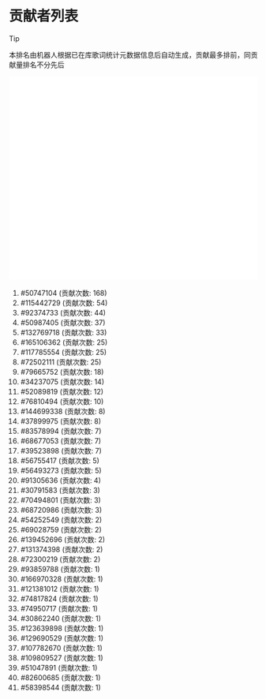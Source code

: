 # 贡献者列表

> [!TIP]
> 本排名由机器人根据已在库歌词统计元数据信息后自动生成，贡献最多排前，同贡献量排名不分先后

![贡献者头像画廊](./CONTRIBUTORS.svg)

1. #50747104 (贡献次数: 168)
2. #115442729 (贡献次数: 54)
3. #92374733 (贡献次数: 44)
4. #50987405 (贡献次数: 37)
5. #132769718 (贡献次数: 33)
6. #165106362 (贡献次数: 25)
7. #117785554 (贡献次数: 25)
8. #72502111 (贡献次数: 25)
9. #79665752 (贡献次数: 18)
10. #34237075 (贡献次数: 14)
11. #52089819 (贡献次数: 12)
12. #76810494 (贡献次数: 10)
13. #144699338 (贡献次数: 8)
14. #37899975 (贡献次数: 8)
15. #83578994 (贡献次数: 7)
16. #68677053 (贡献次数: 7)
17. #39523898 (贡献次数: 7)
18. #56755417 (贡献次数: 5)
19. #56493273 (贡献次数: 5)
20. #91305636 (贡献次数: 4)
21. #30791583 (贡献次数: 3)
22. #70494801 (贡献次数: 3)
23. #68720986 (贡献次数: 3)
24. #54252549 (贡献次数: 2)
25. #69028759 (贡献次数: 2)
26. #139452696 (贡献次数: 2)
27. #131374398 (贡献次数: 2)
28. #72300219 (贡献次数: 2)
29. #93859788 (贡献次数: 1)
30. #166970328 (贡献次数: 1)
31. #121381012 (贡献次数: 1)
32. #74817824 (贡献次数: 1)
33. #74950717 (贡献次数: 1)
34. #30862240 (贡献次数: 1)
35. #123639898 (贡献次数: 1)
36. #129690529 (贡献次数: 1)
37. #107782670 (贡献次数: 1)
38. #109809527 (贡献次数: 1)
39. #51047891 (贡献次数: 1)
40. #82600685 (贡献次数: 1)
41. #58398544 (贡献次数: 1)

